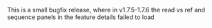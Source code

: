 This is a small bugfix release, where in v1.7.5-1.7.6 the read vs ref and
sequence panels in the feature details failed to load
